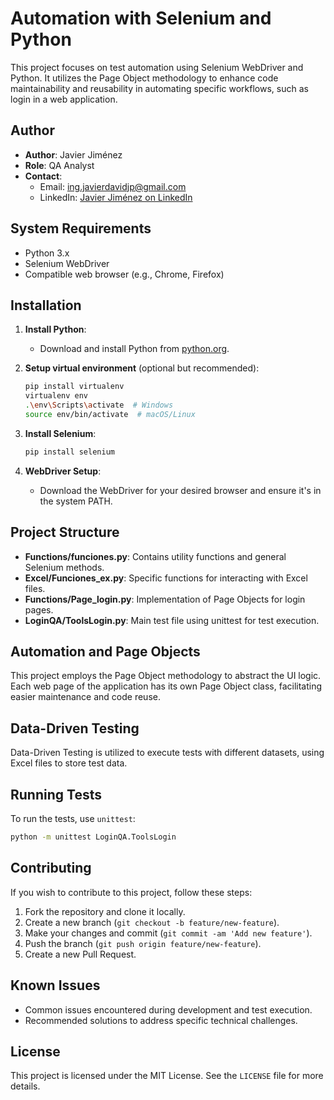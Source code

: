 
# Automation with Selenium and Python

This project focuses on test automation using Selenium WebDriver and Python. It utilizes the Page Object methodology to enhance code maintainability and reusability in automating specific workflows, such as login in a web application.

## Author

- **Author**: Javier Jiménez
- **Role**: QA Analyst
- **Contact**: 
  - Email: [ing.javierdavidjp@gmail.com](mailto:ing.javierdavidjp@gmail.com)
  - LinkedIn: [Javier Jiménez on LinkedIn](https://www.linkedin.com/in/javierjim%C3%A9nez1021/)

## System Requirements

- Python 3.x
- Selenium WebDriver
- Compatible web browser (e.g., Chrome, Firefox)

## Installation

1. **Install Python**:
   - Download and install Python from [python.org](https://www.python.org).

2. **Setup virtual environment** (optional but recommended):
   ```bash
   pip install virtualenv
   virtualenv env
   .\env\Scripts\activate  # Windows
   source env/bin/activate  # macOS/Linux
   ```

3. **Install Selenium**:
   ```bash
   pip install selenium
   ```

4. **WebDriver Setup**:
   - Download the WebDriver for your desired browser and ensure it's in the system PATH.

## Project Structure

- **Functions/funciones.py**: Contains utility functions and general Selenium methods.
- **Excel/Funciones_ex.py**: Specific functions for interacting with Excel files.
- **Functions/Page_login.py**: Implementation of Page Objects for login pages.
- **LoginQA/ToolsLogin.py**: Main test file using unittest for test execution.

## Automation and Page Objects

This project employs the Page Object methodology to abstract the UI logic. Each web page of the application has its own Page Object class, facilitating easier maintenance and code reuse.

## Data-Driven Testing

Data-Driven Testing is utilized to execute tests with different datasets, using Excel files to store test data.

## Running Tests

To run the tests, use `unittest`:

```bash
python -m unittest LoginQA.ToolsLogin
```

## Contributing

If you wish to contribute to this project, follow these steps:

1. Fork the repository and clone it locally.
2. Create a new branch (`git checkout -b feature/new-feature`).
3. Make your changes and commit (`git commit -am 'Add new feature'`).
4. Push the branch (`git push origin feature/new-feature`).
5. Create a new Pull Request.

## Known Issues

- Common issues encountered during development and test execution.
- Recommended solutions to address specific technical challenges.

## License

This project is licensed under the MIT License. See the `LICENSE` file for more details.
